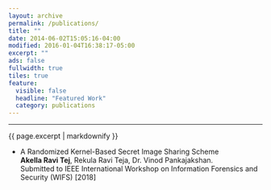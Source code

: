 ```yaml
---
layout: archive
permalink: /publications/
title: ""
date: 2014-06-02T15:05:16-04:00
modified: 2016-01-04T16:38:17-05:00
excerpt: ""
ads: false
fullwidth: true
tiles: true
feature:
  visible: false
  headline: "Featured Work"
  category: publications
---
```

<hr>
{{ page.excerpt | markdownify }}

* A Randomized Kernel-Based Secret Image Sharing Scheme <br>
<b>Akella Ravi Tej</b>, Rekula Ravi Teja, Dr. Vinod Pankajakshan. <br>
Submitted to IEEE International Workshop on Information Forensics and Security (WIFS) [2018]
 
